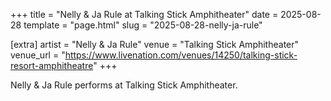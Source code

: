 +++
title = "Nelly & Ja Rule at Talking Stick Amphitheater"
date = 2025-08-28
template = "page.html"
slug = "2025-08-28-nelly-ja-rule"

[extra]
artist = "Nelly & Ja Rule"
venue = "Talking Stick Amphitheater"
venue_url = "https://www.livenation.com/venues/14250/talking-stick-resort-amphitheatre"
+++

Nelly & Ja Rule performs at Talking Stick Amphitheater.

